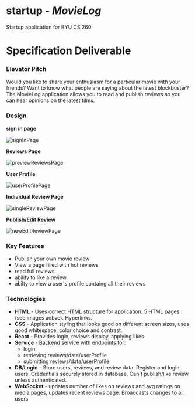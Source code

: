 # startup - ***MovieLog***
Startup application for BYU CS 260

# Specification Deliverable

### Elevator Pitch
Would you like to share your enthusiasm for a particular movie with your friends? Want to know what people are saying about the latest blockbuster? The MovieLog application allows you to read and publish reviews so you can hear opinions on the latest films. 

### Design

**sign in page** 

![signInPage](/descimages/signInPage.jpeg)


**Reviews Page**

![previewReviewsPage](/descimages/previewReviewsPage.jpeg)


**User Profile**

![userProfilePage](/descimages/userProfilePage.jpeg)


**Individual Review Page**

![singleReviewPage](/descimages/singleReviewPage.jpeg)


**Publish/Edit Review** 

![newEditReviewPage](/descimages/newEditReviewPage.jpeg)




### Key Features
* Publish your own movie review
* View a page filled with hot reviews
* read full reviews
* ability to like a review
* abilty to view a user's profile containg all their reviews


  

### Technologies

- **HTML** - Uses correct HTML structure for application. 5 HTML pages (see images aobve). Hyperlinks.
- **CSS** - Application styling that looks good on different screen sizes, uses good whitespace, color choice and contrast.
- **React** - Provides login, reviews display, applying likes
- **Service** - Backend service with endpoints for:
  - login
  - retrieving reviews/data/userProfile
  - submitting reviews/data/userProfile
- **DB/Login** - Store users, reviews, and review data. Register and login users. Credentials securely stored in database. Can't publish/like review unless authenticated.
- **WebSocket** - updates number of likes on reviews and avg ratings on media pages, updates recent reviews page. Broadcasts changes to all users
